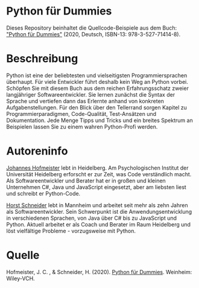 # Python für Dummies

Dieses Repository beinhaltet die Quellcode-Beispiele aus dem Buch: ["Python für Dummies"](https://www.wiley-vch.de/de?option=com_eshop&view=product&isbn=9783527714148) (2020, Deutsch, ISBN-13: 978-3-527-71414-8).

Beschreibung
============

Python ist eine der beliebtesten und vielseitigsten Programmiersprachen überhaupt. Für viele Entwickler führt deshalb kein Weg an Python vorbei. Schöpfen Sie mit diesem Buch aus dem reichen Erfahrungsschatz zweier langjähriger Softwareentwickler. Sie lernen zunächst die Syntax der Sprache und vertiefen dann das Erlernte anhand von konkreten Aufgabenstellungen. Für den Blick über den Tellerrand sorgen Kapitel zu Programmierparadigmen, Code-Qualität, Test-Ansätzen und Dokumentation. Jede Menge Tipps und Tricks und ein breites Spektrum an Beispielen lassen Sie zu einem wahren Python-Profi werden.

Autoreninfo
===========

[Johannes Hofmeister](https://jcn.hm) lebt in Heidelberg. Am Psychologischen Institut der Universität Heidelberg erforscht er zur Zeit, was Code verständlich macht. Als Softwareentwickler und Berater hat er in großen und kleinen Unternehmen C#, Java und JavaScript eingesetzt, aber am liebsten liest und schreibt er Python-Code.

[Horst Schneider](https://github.com/suspectpart) lebt in Mannheim und arbeitet seit mehr als zehn Jahren als Softwareentwickler. Sein Schwerpunkt ist die Anwendungsentwicklung in verschiedenen Sprachen, von Java über C# bis zu JavaScript und Python. Aktuell arbeitet er als Coach und Berater im Raum Heidelberg und löst vielfältige Probleme - vorzugsweise mit Python. 

Quelle
======

Hofmeister, J. C. , & Schneider, H. (2020). [Python für Dummies](https://www.wiley-vch.de/de?option=com_eshop&view=product&isbn=9783527714148). Weinheim: Wiley-VCH.
